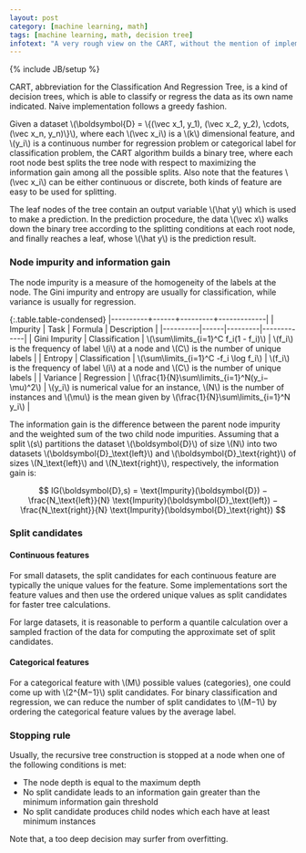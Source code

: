 ```yaml
---
layout: post
category: [machine learning, math]
tags: [machine learning, math, decision tree]
infotext: "A very rough view on the CART, without the mention of implementation details."
---
```

{% include JB/setup %}

<script type="text/javascript" src="http://cdn.mathjax.org/mathjax/latest/MathJax.js?config=TeX-AMS-MML_HTMLorMML"></script>

CART, abbreviation for the Classification And Regression Tree, is a kind of decision trees, which is 
able to classify or regress the data as its own name indicated. Naive implementation follows a 
greedy fashion.

Given a dataset \\(\boldsymbol{D} = \\{(\vec x_1, y_1), (\vec x_2, y_2), \cdots, (\vec x_n, y_n)\\}\\), 
where each \\(\vec x_i\\) is a \\(k\\) dimensional feature, and \\(y_i\\) is a continuous number for 
regression problem or categorical label for classification problem, the CART algorithm builds a 
binary tree, where each root node best splits the tree node with respect to maximizing the 
information gain among all the possible splits. Also note that the features \\(\vec x_i\\) can be 
either continuous or discrete, both kinds of feature are easy to be used for splitting.

The leaf nodes of the tree contain an output variable \\(\hat y\\) which is used to make a prediction. 
In the prediction procedure, the data \\(\vec x\\) walks down the binary tree according to the 
splitting conditions at each root node, and finally reaches a leaf, whose \\(\hat y\\) is the 
prediction result.

### Node impurity and information gain

The node impurity is a measure of the homogeneity of the labels at the node. The Gini impurity and 
entropy are usually for classification, while variance is usually for regression.

{:.table.table-condensed}
|----------+------+---------+-------------|
| Impurity | Task | Formula | Description |
|----------|------|---------|-------------|
| Gini Impurity | Classification | \\(\sum\limits_{i=1}^C f_i(1 - f_i)\\)  | \\(f_i\\) is the frequency of label \\(i\\) at a node and \\(C\\) is the number of unique labels | 
| Entropy       | Classification | \\(\sum\limits_{i=1}^C -f_i \log f_i\\) | \\(f_i\\) is the frequency of label \\(i\\) at a node and \\(C\\) is the number of unique labels |
| Variance      | Regression     | \\(\frac{1}{N}\sum\limits_{i=1}^N(y_i−\mu)^2\\) | \\(y_i\\) is numerical value for an instance, \\(N\\) is the number of instances and \\(\mu\\) is the mean given by \\(\frac{1}{N}\sum\limits_{i=1}^N y_i\\) |

The information gain is the difference between the parent node impurity and the weighted sum of the 
two child node impurities. Assuming that a split \\(s\\) partitions the dataset \\(\boldsymbol{D}\\) 
of size \\(N\\) into two datasets \\(\boldsymbol{D}\_\text{left}\\) and \\(\boldsymbol{D}\_\text{right}\\) 
of sizes \\(N_\text{left}\\) and \\(N_\text{right}\\), respectively, the information gain is: 

$$
IG(\boldsymbol{D},s) = \text{Impurity}(\boldsymbol{D}) − \frac{N_\text{left}}{N} \text{Impurity}(\boldsymbol{D}_\text{left}) − \frac{N_\text{right}}{N} \text{Impurity}(\boldsymbol{D}_\text{right})
$$

### Split candidates

#### Continuous features

For small datasets, the split candidates for each continuous feature are typically the unique values 
for the feature. Some implementations sort the feature values and then use the ordered unique values 
as split candidates for faster tree calculations.

For large datasets, it is reasonable to perform a quantile calculation over a sampled fraction of 
the data for computing the approximate set of split candidates.

#### Categorical features

For a categorical feature with \\(M\\) possible values (categories), one could come up with \\(2^{M−1}\\) 
split candidates. For binary classification and regression, we can reduce the number of split 
candidates to \\(M−1\\) by ordering the categorical feature values by the average label.

### Stopping rule

Usually, the recursive tree construction is stopped at a node when one of the following conditions 
is met:

- The node depth is equal to the maximum depth
- No split candidate leads to an information gain greater than the minimum information gain threshold
- No split candidate produces child nodes which each have at least minimum instances

Note that, a too deep decision may surfer from overfitting.
